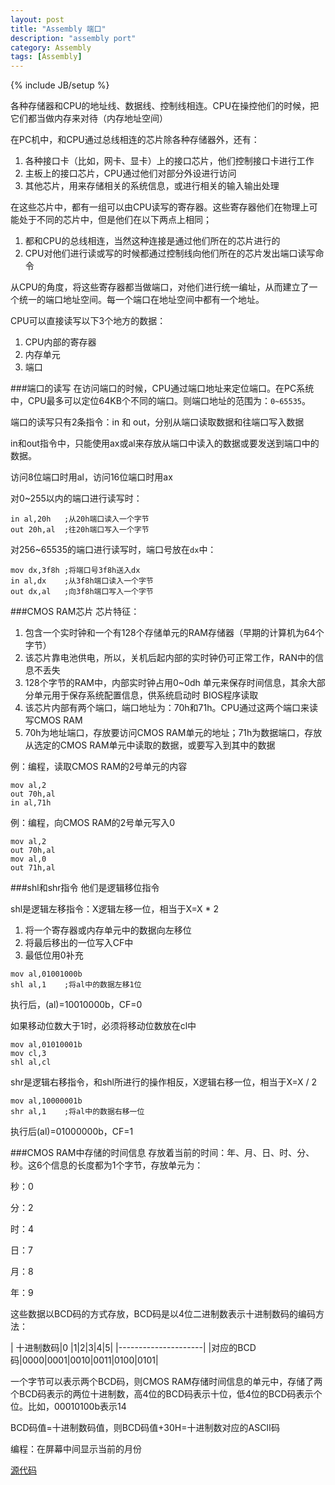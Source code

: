 ```yaml
---
layout: post
title: "Assembly 端口"
description: "assembly port"
category: Assembly
tags: [Assembly]
---
```

{% include JB/setup %}

各种存储器和CPU的地址线、数据线、控制线相连。CPU在操控他们的时候，把它们都当做内存来对待（内存地址空间）

在PC机中，和CPU通过总线相连的芯片除各种存储器外，还有：

1. 各种接口卡（比如，网卡、显卡）上的接口芯片，他们控制接口卡进行工作
2. 主板上的接口芯片，CPU通过他们对部分外设进行访问
3. 其他芯片，用来存储相关的系统信息，或进行相关的输入输出处理

在这些芯片中，都有一组可以由CPU读写的寄存器。这些寄存器他们在物理上可能处于不同的芯片中，但是他们在以下两点上相同；

1. 都和CPU的总线相连，当然这种连接是通过他们所在的芯片进行的
2. CPU对他们进行读或写的时候都通过控制线向他们所在的芯片发出端口读写命令

从CPU的角度，将这些寄存器都当做端口，对他们进行统一编址，从而建立了一个统一的端口地址空间。每一个端口在地址空间中都有一个地址。

CPU可以直接读写以下3个地方的数据：

1. CPU内部的寄存器
2. 内存单元
3. 端口

###端口的读写
在访问端口的时候，CPU通过端口地址来定位端口。在PC系统中，CPU最多可以定位64KB个不同的端口。则端口地址的范围为：`0~65535`。

端口的读写只有2条指令：in 和 out，分别从端口读取数据和往端口写入数据

in和out指令中，只能使用ax或al来存放从端口中读入的数据或要发送到端口中的数据。

访问8位端口时用al，访问16位端口时用ax

对0~255以内的端口进行读写时：

```
in al,20h	;从20h端口读入一个字节
out 20h,al	;往20h端口写入一个字节
```

对256~65535的端口进行读写时，端口号放在`dx`中：

```
mov dx,3f8h	;将端口号3f8h送入dx
in al,dx	;从3f8h端口读入一个字节
out dx,al	;向3f8h端口写入一个字节
```
###CMOS RAM芯片
芯片特征：

1. 包含一个实时钟和一个有128个存储单元的RAM存储器（早期的计算机为64个字节）
2. 该芯片靠电池供电，所以，关机后起内部的实时钟仍可正常工作，RAN中的信息不丢失
3. 128个字节的RAM中，内部实时钟占用0~0dh 单元来保存时间信息，其余大部分单元用于保存系统配置信息，供系统启动时 BIOS程序读取
4. 该芯片内部有两个端口，端口地址为：70h和71h。CPU通过这两个端口来读写CMOS RAM
5. 70h为地址端口，存放要访问CMOS RAM单元的地址；71h为数据端口，存放从选定的CMOS RAM单元中读取的数据，或要写入到其中的数据

例：编程，读取CMOS RAM的2号单元的内容

```
mov al,2
out 70h,al
in al,71h
```

例：编程，向CMOS RAM的2号单元写入0

```
mov al,2
out 70h,al
mov al,0
out 71h,al
```

###shl和shr指令
他们是逻辑移位指令

shl是逻辑左移指令：X逻辑左移一位，相当于X=X * 2

1. 将一个寄存器或内存单元中的数据向左移位
2. 将最后移出的一位写入CF中
3. 最低位用0补充

```
mov al,01001000b
shl al,1	;将al中的数据左移1位
```
执行后，(al)=10010000b，CF=0

如果移动位数大于1时，必须将移动位数放在cl中

```
mov al,01010001b
mov cl,3
shl al,cl
```

shr是逻辑右移指令，和shl所进行的操作相反，X逻辑右移一位，相当于X=X / 2

```
mov al,10000001b
shr al,1	;将al中的数据右移一位
```
执行后(al)=01000000b，CF=1

###CMOS RAM中存储的时间信息
存放着当前的时间：年、月、日、时、分、秒。这6个信息的长度都为1个字节，存放单元为：

秒：0	

分：2	

时：4	

日：7	

月：8	

年：9

这些数据以BCD码的方式存放，BCD码是以4位二进制数表示十进制数码的编码方法：

| 十进制数码|0   |1|2|3|4|5|
|---------------------|
|对应的BCD码|0000|0001|0010|0011|0100|0101|

一个字节可以表示两个BCD码，则CMOS RAM存储时间信息的单元中，存储了两个BCD码表示的两位十进制数，高4位的BCD码表示十位，低4位的BCD码表示个位。比如，00010100b表示14

BCD码值=十进制数码值，则BCD码值+30H=十进制数对应的ASCII码

编程：在屏幕中间显示当前的月份

[源代码](https://github.com/kennedy-han/myAsmCode/blob/master/chapter14_port/p14-1.asm)